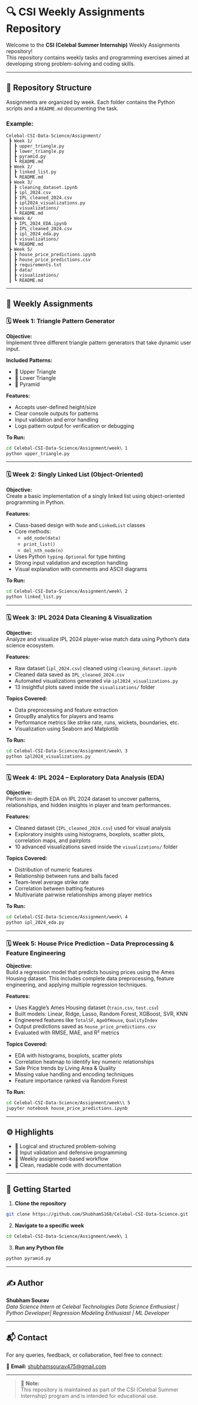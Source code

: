 
# 🔍 CSI Weekly Assignments Repository

Welcome to the **CSI (Celebal Summer Internship)** Weekly Assignments repository!  
This repository contains weekly tasks and programming exercises aimed at developing strong problem-solving and coding skills.

---

## 📁 Repository Structure

Assignments are organized by week. Each folder contains the Python scripts and a `README.md` documenting the task.

### Example:
```
Celebal-CSI-Data-Science/Assignment/
 ┣ Week 1/
 ┃ ┣ upper_triangle.py
 ┃ ┣ lower_triangle.py
 ┃ ┣ pyramid.py
 ┃ ┗ README.md
 ┣ Week 2/
 ┃ ┣ linked_list.py
 ┃ ┗ README.md
 ┣ Week 3/
 ┃ ┣ cleaning_dataset.ipynb
 ┃ ┣ ipl_2024.csv
 ┃ ┣ IPL_cleaned_2024.csv
 ┃ ┣ ipl2024_visualizations.py
 ┃ ┣ visualizations/
 ┃ ┗ README.md
 ┣ Week 4/
 ┃ ┣ IPL_2024_EDA.ipynb 
 ┃ ┣ IPL_cleaned_2024.csv
 ┃ ┣ ipl_2024_eda.py
 ┃ ┣ visualizations/
 ┃ ┗ README.md
 ┣ Week 5/
 ┃ ┣ house_price_predictions.ipynb
 ┃ ┣ house_price_predictions.csv
 ┃ ┣ requirements.txt
 ┃ ┣ data/
 ┃ ┣ visualizations/
 ┃ ┗ README.md
```

---

## 📌 Weekly Assignments

### 🗓️ Week 1: Triangle Pattern Generator

**Objective:**  
Implement three different triangle pattern generators that take dynamic user input.

**Included Patterns:**
- 🔼 Upper Triangle
- 🔽 Lower Triangle
- 🔺 Pyramid

**Features:**
- Accepts user-defined height/size
- Clear console outputs for patterns
- Input validation and error handling
- Logs pattern output for verification or debugging

**To Run:**
```bash
cd Celebal-CSI-Data-Science/Assignment/week\ 1
python upper_triangle.py
```

---

### 🗓️ Week 2: Singly Linked List (Object-Oriented)

**Objective:**  
Create a basic implementation of a singly linked list using object-oriented programming in Python.

**Features:**
- Class-based design with `Node` and `LinkedList` classes
- Core methods:
  - `add_node(data)`
  - `print_list()`
  - `del_nth_node(n)`
- Uses Python `typing.Optional` for type hinting
- Strong input validation and exception handling
- Visual explanation with comments and ASCII diagrams

**To Run:**
```bash
cd Celebal-CSI-Data-Science/Assignment/week\ 2
python linked_list.py
```

---

### 🗓️ Week 3: IPL 2024 Data Cleaning & Visualization

**Objective:**  
Analyze and visualize IPL 2024 player-wise match data using Python’s data science ecosystem.

**Features:**
- Raw dataset (`ipl_2024.csv`) cleaned using `cleaning_dataset.ipynb`
- Cleaned data saved as `IPL_cleaned_2024.csv`
- Automated visualizations generated via `ipl2024_visualizations.py`
- 13 insightful plots saved inside the `visualizations/` folder

**Topics Covered:**
- Data preprocessing and feature extraction
- GroupBy analytics for players and teams
- Performance metrics like strike rate, runs, wickets, boundaries, etc.
- Visualization using Seaborn and Matplotlib

**To Run:**
```bash
cd Celebal-CSI-Data-Science/Assignment/week\ 3
python ipl2024_visualizations.py
```

---

### 🗓️ Week 4: IPL 2024 – Exploratory Data Analysis (EDA) 

**Objective:**  
Perform in-depth EDA on IPL 2024 dataset to uncover patterns, relationships, and hidden insights in player and team performances.

**Features:**
- Cleaned dataset (`IPL_cleaned_2024.csv`) used for visual analysis
- Exploratory insights using histograms, boxplots, scatter plots, correlation maps, and pairplots
- 10 advanced visualizations saved inside the `visualizations/` folder

**Topics Covered:**
- Distribution of numeric features
- Relationship between runs and balls faced
- Team-level average strike rate
- Correlation between batting features
- Multivariate pairwise relationships among player metrics

**To Run:**
```bash
cd Celebal-CSI-Data-Science/Assignment/week\ 4
python ipl_2024_eda.py
```
---

### 🗓️ Week 5: House Price Prediction – Data Preprocessing & Feature Engineering

**Objective:**  
Build a regression model that predicts housing prices using the Ames Housing dataset. This includes complete data preprocessing, feature engineering, and applying multiple regression techniques.

**Features:**
- Uses Kaggle’s Ames Housing dataset (`train.csv`, `test.csv`)
- Built models: Linear, Ridge, Lasso, Random Forest, XGBoost, SVR, KNN
- Engineered features like `TotalSF`, `AgeOfHouse`, `QualityIndex`
- Output predictions saved as `house_price_predictions.csv`
- Evaluated with RMSE, MAE, and R² metrics

**Topics Covered:**
- EDA with histograms, boxplots, scatter plots  
- Correlation heatmap to identify key numeric relationships  
- Sale Price trends by Living Area & Quality   
- Missing value handling and encoding techniques  
- Feature importance ranked via Random Forest 


**To Run:**
```bash
cd Celebal-CSI-Data-Science/Assignment/week\\ 5
jupyter notebook house_price_predictions.ipynb
```

---

## ⚙️ Highlights

- 🧠 Logical and structured problem-solving
- 🧪 Input validation and defensive programming
- 🔁 Weekly assignment-based workflow
- 📝 Clean, readable code with documentation

---

## 🚀 Getting Started

1. **Clone the repository**
```bash
git clone https://github.com/ShubhamS168/Celebal-CSI-Data-Science.git
```

2. **Navigate to a specific week**
```bash
cd Celebal-CSI-Data-Science/Assignment/week\ 1
```

3. **Run any Python file**
```bash
python pyramid.py
```

---

## ✍️ Author

**Shubham Sourav**  
*Data Science Intern at Celebal Technologies*
*Data Science Enthusiast | Python Developer| Regression Modeling Enthusiast | ML Developer*

---
## 📬 Contact

For any queries, feedback, or collaboration, feel free to connect:

📧 **Email:** [shubhamsourav475@gmail.com](mailto:shubhamsourav475@gmail.com)

---

> 📝 **Note:**  
> This repository is maintained as part of the CSI (Celebal Summer Internship) program and is intended for educational use.
